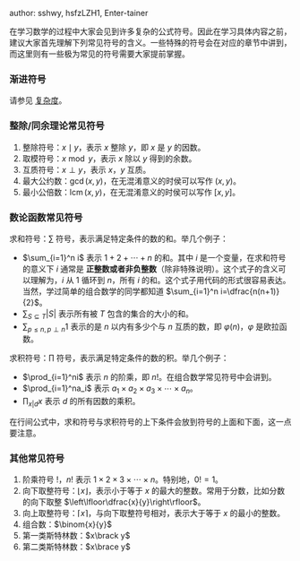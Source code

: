 author: sshwy, hsfzLZH1, Enter-tainer

在学习数学的过程中大家会见到许多复杂的公式符号。因此在学习具体内容之前，建议大家首先理解下列常见符号的含义。一些特殊的符号会在对应的章节中讲到，而这里则有一些极为常见的符号需要大家提前掌握。

### 渐进符号

请参见 [复杂度](../basic/complexity.md#渐进符号的定义)。

### 整除/同余理论常见符号

1.  整除符号：$x\mid y$，表示 $x$ 整除 $y$，即 $x$ 是 $y$ 的因数。
2.  取模符号：$x\bmod y$，表示 $x$ 除以 $y$ 得到的余数。
3.  互质符号：$x\perp y$，表示 $x$，$y$ 互质。
4.  最大公约数：$\gcd(x,y)$，在无混淆意义的时侯可以写作 $(x,y)$。
5.  最小公倍数：$\operatorname{lcm}(x,y)$，在无混淆意义的时侯可以写作 $[x,y]$。

### 数论函数常见符号

求和符号：$\sum$ 符号，表示满足特定条件的数的和。举几个例子：

-   $\sum_{i=1}^n i$ 表示 $1+2+\dotsb+n$ 的和。其中 $i$ 是一个变量，在求和符号的意义下 $i$ 通常是 **正整数或者非负整数**（除非特殊说明）。这个式子的含义可以理解为，$i$ 从 $1$ 循环到 $n$，所有 $i$ 的和。这个式子用代码的形式很容易表达。当然，学过简单的组合数学的同学都知道 $\sum_{i=1}^n i=\dfrac{n(n+1)}{2}$。
-   $\sum_{S\subseteq T}|S|$ 表示所有被 $T$ 包含的集合的大小的和。
-   $\sum_{p\leqslant n,p\perp n}1$ 表示的是 $n$ 以内有多少个与 $n$ 互质的数，即 $\varphi(n)$，$\varphi$ 是欧拉函数。

求积符号：$\prod$ 符号，表示满足特定条件的数的积。举几个例子：

-   $\prod_{i=1}^ni$ 表示 $n$ 的阶乘，即 $n!$。在组合数学常见符号中会讲到。
-   $\prod_{i=1}^na_i$ 表示 $a_1\times a_2\times a_3\times \dotsb\times a_n$。
-   $\prod_{x|d}x$ 表示 $d$ 的所有因数的乘积。

在行间公式中，求和符号与求积符号的上下条件会放到符号的上面和下面，这一点要注意。

### 其他常见符号

1.  阶乘符号 $!$，$n!$ 表示 $1\times 2\times 3\times \dotsb \times n$。特别地，$0!=1$。
2.  向下取整符号：$\lfloor x\rfloor$，表示小于等于 $x$ 的最大的整数。常用于分数，比如分数的向下取整 $\left\lfloor\dfrac{x}{y}\right\rfloor$。
3.  向上取整符号：$\lceil x\rceil$，与向下取整符号相对，表示大于等于 $x$ 的最小的整数。
4.  组合数：$\binom{x}{y}$
5.  第一类斯特林数：$x\brack y$
6.  第二类斯特林数：$x\brace y$
